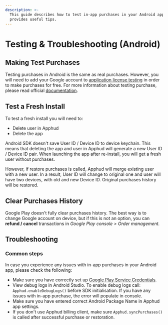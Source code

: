 ```yaml
---
description: >-
  This guide describes how to test in-app purchases in your Android app and
  provides useful tips.
---
```


# Testing & Troubleshooting (Android)

## Making Test Purchases

Testing purchases in Android is the same as real purchases. However, you will need to add your Google account to [application license testing](https://support.google.com/googleplay/android-developer/answer/6062777) in order to make purchases for free. For more information about testing purchase, please read official [documentation](https://developer.android.com/google/play/billing/test).

## Test a Fresh Install

To test a fresh install you will need to:

* Delete user in Apphud
* Delete the app

Android SDK doesn't save User ID / Device ID to device keychain. This means that deleting the app and user in Apphud will generate a new User ID / Device ID pair. When launching the app after re-install, you will get a fresh user without purchases.

However, if restore purchases is called, Apphud will merge existing user with a new user. In a result, User ID will change to original one and user will have two devices, with old and new Device ID. Original purchases history will be restored.&#x20;

## Clear Purchases History

Google Play doesn't fully clear purchases history. The best way is to change Google account on device, but if this is not an option, you can **refund / cancel** transactions in _Google Play console > Order management._

## Troubleshooting

### Common steps

In case you experience any issues with in-app purchases in your Android app, please check the following:

* Make sure you have correctly set up [Google Play Service Credentials](../getting-started/creating-app.md#google-play-service-credentials).
* View debug logs in Android Studio. To enable debug logs call: `Apphud.enableDebugLogs()` before SDK initialisation. If you have any issues with in-app purchase, the error will populate in console.
* Make sure you have entered correct Android Package Name in Apphud app settings.
* If you don't use Apphud billing client, make sure `Apphud.syncPurchases()` is called after successful purchase or restoration.
